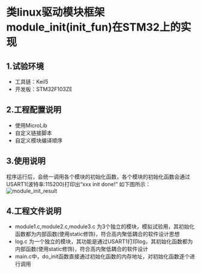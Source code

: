 # 类linux驱动模块框架module_init(init_fun)在STM32上的实现

## 1.试验环境
* 工具链：Keil5
* 开发板：STM32F103ZE

## 2.工程配置说明
* 使用MicroLib
* 自定义链接脚本
* 自定义模块编译顺序

## 3.使用说明

程序运行后，会统一调用各个模块的初始化函数，各个模块的初始化函数会通过USART1(波特率:115200)打印出“xxx init done!”
如下图所示：
![module_init_result](https://github.com/FanHongchuang/module_init/raw/master/doc/result.png)

## 4.工程文件说明
* module1.c,module2.c,module3.c 为3个独立的模块，模拟试验用，其初始化函数都为内部函数(使用static修饰)，符合高内聚低耦合的软件设计思想
* log.c 为一个独立的模块，其功能是通过USART1打印log，其初始化函数都为内部函数(使用static修饰)，符合高内聚低耦合的软件设计
* main.c中，do_init函数直接通过初始化函数的内存地址，对初始化函数逐个进行调用